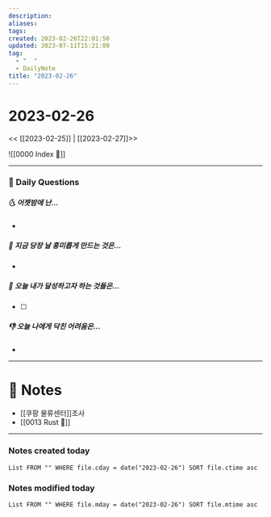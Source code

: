 ```yaml
---
description:
aliases: 
tags: 
created: 2023-02-26T22:01:50
updated: 2023-07-11T15:21:09
tag:
  - "  "
  - DailyNote
title: "2023-02-26"
---
```


# 2023-02-26

<< [[2023-02-25]] | [[2023-02-27]]>>

![[0000 Index 🔗]]

---
### 📅 Daily Questions

##### 🌜 어젯밤에 난...

- 

##### 🙌 지금 당장 날 흥미롭게 만드는 것은...

- 

##### 🚀 오늘 내가 달성하고자 하는 것들은...

- [ ] 

##### 👎 오늘 나에게 닥친 어려움은...

- 

---

# 📝 Notes

- [[쿠팡 물류센터]]조사
- [[0013 Rust 🦀]]

---

### Notes created today

```dataview
List FROM "" WHERE file.cday = date("2023-02-26") SORT file.ctime asc
```

### Notes modified today

```dataview
List FROM "" WHERE file.mday = date("2023-02-26") SORT file.mtime asc
```
